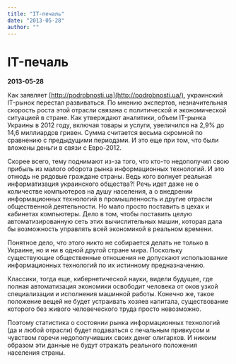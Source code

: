 ```yaml
---
title: "IT-печаль"
date: "2013-05-28"
author: ""
---
```


# IT-печаль

**2013-05-28** 

Как заявляет [http://podrobnosti.ua](http://podrobnosti.ua/), украинский IT-рынок перестал развиваться. По мнению экспертов, незначительная скорость роста этой отрасли связана с политической и экономической ситуацией в стране. Как утверждают аналитики, объем IT-рынка Украины в 2012 году, включая товары и услуги, увеличился на 2,9% до 14,6 миллиардов гривен. Сумма считается весьма скромной по сравнению с предыдущими периодами. И это еще при том, что были вложены деньги в связи с Евро-2012.

Скорее всего, тему поднимают из-за того, что кто-то недополучил свою прибыль из малого оборота рынка информационных технологий. И это отнюдь не рядовые граждане страны. Ведь кого волнует реальная информатизация украинского общества?! Речь идет даже не о количестве компьютеров на душу населения, а о внедрении информационных технологий в промышленность и другие отрасли общественной деятельности. Но мало просто поставить в цехах и кабинетах компьютеры. Дело в том, чтобы поставить целую автоматизированную сеть этих вычислительных машин, которая дала бы возможность управлять всей экономикой в реальном времени.

Понятное дело, что этого никто не собирается делать не только в Украине, но и ни в одной другой стране мира. Поскольку существующие общественные отношения не допускают использование информационных технологий по их истинному предназначению.

Классики, тогда еще, кибернетической науки, видели будущее, где полная автоматизация экономики освободит человека от оков узкой специализации и исполнения машинной работы. Конечно же, такое положение вещей не будет устраивать хозяев капитала, существование которого без живого человеческого труда просто невозможно.

Поэтому статистика о состоянии рынка информационных технологий (да и любой отрасли) будет подаваться с печальным привкусом и чувством горечи недополучивших своих денег олигархов. И никоим образом эти данные не будут отражать реального положения населения страны.